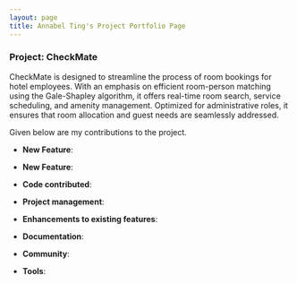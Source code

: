 ```yaml
---
layout: page
title: Annabel Ting's Project Portfolio Page
---
```


### Project: CheckMate

CheckMate is designed to streamline the process of room bookings for hotel employees. With an emphasis on efficient room-person matching using the Gale-Shapley algorithm, it offers real-time room search, service scheduling, and amenity management. Optimized for administrative roles, it ensures that room allocation and guest needs are seamlessly addressed.

Given below are my contributions to the project.

* **New Feature**:

* **New Feature**: 

* **Code contributed**: 

* **Project management**:

* **Enhancements to existing features**:

* **Documentation**:
   
* **Community**:

* **Tools**:

